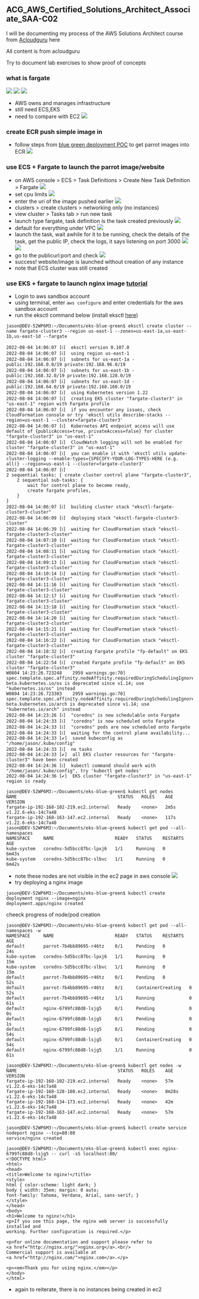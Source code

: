 ## ACG_AWS_Certified_Solutions_Architect_Associate_SAA-C02

I will be documenting my process of the AWS Solutions Architect course from [Acloudguru](https://learn.acloud.guru/course/aws-certified-solutions-architect-associate/overview) here

All content is from acloudguru

Try to document lab exercises to show proof of concepts

### what is fargate
![](/fargate_lab/images/fargate_1.png)
![](/fargate_lab/images/fargate_2.png)
![](/fargate_lab/images/fargate_3.png)
- AWS owns and manages infrastructure
- still need ECS,EKS
- need to compare with EC2
![](/fargate_lab/images/fargate_4.png)

### create ECR push simple image in
- follow steps from [blue green deployment POC](https://github.com/jasonltr/eks-blue-green) to get parrot images into ECR
![](/fargate_lab/images/fargate_5.png)

### use ECS + Fargate to launch the parrot image/website
- on AWS console > ECS > Task Definitions > Create New Task Definition > Fargate
![](/fargate_lab/images/fargate_6.png)
- set cpu limits
![](/fargate_lab/images/fargate_8.png)
- enter the uri of the image pushed earlier
![](/fargate_lab/images/fargate_7.png)
- clusters > create clusters > networking only (no instances)
- view cluster > Tasks tab > run new task
- launch type fargate, task definition is the task created previously
![](/fargate_lab/images/fargate_9.png)
- default for everything under VPC
![](/fargate_lab/images/fargate_10.png)
- launch the task, wait awhile for it to be running, check the details of the task, get the public IP, check the logs, it says listening on port 3000
![](/fargate_lab/images/fargate_11.png)
![](/fargate_lab/images/fargate_12.png)
- go to the publicurl:port and check
![](/fargate_lab/images/fargate_13.png)
- success! website/image is launched without creation of any instance
- note that ECS cluster was still created

### use EKS + fargate to launch nginx image [tutorial](https://www.youtube.com/watch?v=DLmKMBZ_m3w)
- Login to aws sandbox account 
- using terminal, enter `aws configure` and enter credentials for the aws sandbox account
- run the eksctl command below (install eksctl [here](https://docs.aws.amazon.com/eks/latest/userguide/eksctl.html))
```
jason@DEV-52WP6M3:~/Documents/eks-blue-green$ eksctl create cluster --name fargate-cluster3 --region us-east-1 --zones=us-east-1a,us-east-1b,us-east-1d --fargate
```
```
2022-08-04 14:06:07 [ℹ]  eksctl version 0.107.0
2022-08-04 14:06:07 [ℹ]  using region us-east-1
2022-08-04 14:06:07 [ℹ]  subnets for us-east-1a - public:192.168.0.0/19 private:192.168.96.0/19
2022-08-04 14:06:07 [ℹ]  subnets for us-east-1b - public:192.168.32.0/19 private:192.168.128.0/19
2022-08-04 14:06:07 [ℹ]  subnets for us-east-1d - public:192.168.64.0/19 private:192.168.160.0/19
2022-08-04 14:06:07 [ℹ]  using Kubernetes version 1.22
2022-08-04 14:06:07 [ℹ]  creating EKS cluster "fargate-cluster3" in "us-east-1" region with Fargate profile
2022-08-04 14:06:07 [ℹ]  if you encounter any issues, check CloudFormation console or try 'eksctl utils describe-stacks --region=us-east-1 --cluster=fargate-cluster3'
2022-08-04 14:06:07 [ℹ]  Kubernetes API endpoint access will use default of {publicAccess=true, privateAccess=false} for cluster "fargate-cluster3" in "us-east-1"
2022-08-04 14:06:07 [ℹ]  CloudWatch logging will not be enabled for cluster "fargate-cluster3" in "us-east-1"
2022-08-04 14:06:07 [ℹ]  you can enable it with 'eksctl utils update-cluster-logging --enable-types={SPECIFY-YOUR-LOG-TYPES-HERE (e.g. all)} --region=us-east-1 --cluster=fargate-cluster3'
2022-08-04 14:06:07 [ℹ]  
2 sequential tasks: { create cluster control plane "fargate-cluster3", 
    2 sequential sub-tasks: { 
        wait for control plane to become ready,
        create fargate profiles,
    } 
}
2022-08-04 14:06:07 [ℹ]  building cluster stack "eksctl-fargate-cluster3-cluster"
2022-08-04 14:06:09 [ℹ]  deploying stack "eksctl-fargate-cluster3-cluster"
2022-08-04 14:06:39 [ℹ]  waiting for CloudFormation stack "eksctl-fargate-cluster3-cluster"
2022-08-04 14:07:10 [ℹ]  waiting for CloudFormation stack "eksctl-fargate-cluster3-cluster"
2022-08-04 14:08:11 [ℹ]  waiting for CloudFormation stack "eksctl-fargate-cluster3-cluster"
2022-08-04 14:09:13 [ℹ]  waiting for CloudFormation stack "eksctl-fargate-cluster3-cluster"
2022-08-04 14:10:14 [ℹ]  waiting for CloudFormation stack "eksctl-fargate-cluster3-cluster"
2022-08-04 14:11:16 [ℹ]  waiting for CloudFormation stack "eksctl-fargate-cluster3-cluster"
2022-08-04 14:12:17 [ℹ]  waiting for CloudFormation stack "eksctl-fargate-cluster3-cluster"
2022-08-04 14:13:18 [ℹ]  waiting for CloudFormation stack "eksctl-fargate-cluster3-cluster"
2022-08-04 14:14:20 [ℹ]  waiting for CloudFormation stack "eksctl-fargate-cluster3-cluster"
2022-08-04 14:15:21 [ℹ]  waiting for CloudFormation stack "eksctl-fargate-cluster3-cluster"
2022-08-04 14:16:22 [ℹ]  waiting for CloudFormation stack "eksctl-fargate-cluster3-cluster"
2022-08-04 14:18:32 [ℹ]  creating Fargate profile "fp-default" on EKS cluster "fargate-cluster3"
2022-08-04 14:22:54 [ℹ]  created Fargate profile "fp-default" on EKS cluster "fargate-cluster3"
W0804 14:23:26.723248    2959 warnings.go:70] spec.template.spec.affinity.nodeAffinity.requiredDuringSchedulingIgnoredDuringExecution.nodeSelectorTerms[0].matchExpressions[0].key: beta.kubernetes.io/os is deprecated since v1.14; use "kubernetes.io/os" instead
W0804 14:23:26.723303    2959 warnings.go:70] spec.template.spec.affinity.nodeAffinity.requiredDuringSchedulingIgnoredDuringExecution.nodeSelectorTerms[0].matchExpressions[1].key: beta.kubernetes.io/arch is deprecated since v1.14; use "kubernetes.io/arch" instead
2022-08-04 14:23:26 [ℹ]  "coredns" is now schedulable onto Fargate
2022-08-04 14:24:33 [ℹ]  "coredns" is now scheduled onto Fargate
2022-08-04 14:24:33 [ℹ]  "coredns" pods are now scheduled onto Fargate
2022-08-04 14:24:33 [ℹ]  waiting for the control plane availability...
2022-08-04 14:24:33 [✔]  saved kubeconfig as "/home/jason/.kube/config"
2022-08-04 14:24:33 [ℹ]  no tasks
2022-08-04 14:24:33 [✔]  all EKS cluster resources for "fargate-cluster3" have been created
2022-08-04 14:24:36 [ℹ]  kubectl command should work with "/home/jason/.kube/config", try 'kubectl get nodes'
2022-08-04 14:24:36 [✔]  EKS cluster "fargate-cluster3" in "us-east-1" region is ready
```
```
jason@DEV-52WP6M3:~/Documents/eks-blue-green$ kubectl get nodes
NAME                                      STATUS   ROLES    AGE    VERSION
fargate-ip-192-168-102-219.ec2.internal   Ready    <none>   2m5s   v1.22.6-eks-14c7a48
fargate-ip-192-168-163-147.ec2.internal   Ready    <none>   117s   v1.22.6-eks-14c7a48
jason@DEV-52WP6M3:~/Documents/eks-blue-green$ kubectl get pod --all-namespaces
NAMESPACE     NAME                       READY   STATUS    RESTARTS   AGE
kube-system   coredns-5d5bcc87bc-lpxj6   1/1     Running   0          6m43s
kube-system   coredns-5d5bcc87bc-slbvc   1/1     Running   0          6m42s
```
- note these nodes are not visible in the ec2 page in aws console
![](/fargate_lab/images/fargate_17.png)
- try deploying a nginx image
```
jason@DEV-52WP6M3:~/Documents/eks-blue-green$ kubectl create deployment nginx --image=nginx
deployment.apps/nginx created
```
cheeck progress of node/pod creation
```
jason@DEV-52WP6M3:~/Documents/eks-blue-green$ kubectl get pod --all-namespaces -w
NAMESPACE     NAME                       READY   STATUS    RESTARTS   AGE
default       parrot-7b4bb89695-r46tz    0/1     Pending   0          24s
kube-system   coredns-5d5bcc87bc-lpxj6   1/1     Running   0          15m
kube-system   coredns-5d5bcc87bc-slbvc   1/1     Running   0          15m
default       parrot-7b4bb89695-r46tz    0/1     Pending   0          52s
default       parrot-7b4bb89695-r46tz    0/1     ContainerCreating   0          52s
default       parrot-7b4bb89695-r46tz    1/1     Running             0          61s
default       nginx-6799fc88d8-lsjg5     0/1     Pending             0          0s
default       nginx-6799fc88d8-lsjg5     0/1     Pending             0          1s
default       nginx-6799fc88d8-lsjg5     0/1     Pending             0          54s
default       nginx-6799fc88d8-lsjg5     0/1     ContainerCreating   0          54s
default       nginx-6799fc88d8-lsjg5     1/1     Running             0          61s
```
```
jason@DEV-52WP6M3:~/Documents/eks-blue-green$ kubectl get nodes -w
NAME                                      STATUS   ROLES    AGE     VERSION
fargate-ip-192-168-102-219.ec2.internal   Ready    <none>   57m     v1.22.6-eks-14c7a48
fargate-ip-192-168-128-180.ec2.internal   Ready    <none>   8m28s   v1.22.6-eks-14c7a48
fargate-ip-192-168-134-173.ec2.internal   Ready    <none>   42m     v1.22.6-eks-14c7a48
fargate-ip-192-168-163-147.ec2.internal   Ready    <none>   57m     v1.22.6-eks-14c7a48
```
```
jason@DEV-52WP6M3:~/Documents/eks-blue-green$ kubectl create service nodeport nginx --tcp=80:80
service/nginx created
```
```
jason@DEV-52WP6M3:~/Documents/eks-blue-green$ kubectl exec nginx-6799fc88d8-lsjg5 -- curl -sS localhost:80/
<!DOCTYPE html>
<html>
<head>
<title>Welcome to nginx!</title>
<style>
html { color-scheme: light dark; }
body { width: 35em; margin: 0 auto;
font-family: Tahoma, Verdana, Arial, sans-serif; }
</style>
</head>
<body>
<h1>Welcome to nginx!</h1>
<p>If you see this page, the nginx web server is successfully installed and
working. Further configuration is required.</p>

<p>For online documentation and support please refer to
<a href="http://nginx.org/">nginx.org</a>.<br/>
Commercial support is available at
<a href="http://nginx.com/">nginx.com</a>.</p>

<p><em>Thank you for using nginx.</em></p>
</body>
</html>
```
- again to reiterate, there is no instances being created in ec2 


<!-- ### try deploy eks fargate with load balancer
```
eksctl create cluster --name fargate-cluster-2 --region us-east-1 --zones=us-east-1a,us-east-1b,us-east-1d --fargate
```
```
eksctl create fargateprofile \
  --cluster fargate-cluster \
  --name parrot \
  --namespace parrot
```
```
eksctl get fargateprofile \
  --cluster fargate-cluster \
  -o yaml
```
```
- name: parrot
  podExecutionRoleARN: arn:aws:iam::949860833023:role/eksctl-fargate-cluster-clu-FargatePodExecutionRole-16XLVM0XW0KHG
  selectors:
  - namespace: parrot
  status: CREATING
  subnets:
  - subnet-03acbce539ad50732
  - subnet-07b8b1344ebd289db
```
```
eksctl utils associate-iam-oidc-provider \
    --region ${AWS_REGION} \
    --cluster fargate-cluster \
    --approve
2022-08-05 10:59:46 [ℹ]  will create IAM Open ID Connect provider for cluster "fargate-cluster" in "us-east-1"
2022-08-05 10:59:48 [✔]  created IAM Open ID Connect provider for cluster "fargate-cluster" in "us-east-1"
```
```
curl -o iam_policy.json https://raw.githubusercontent.com/kubernetes-sigs/aws-load-balancer-controller/main/docs/install/iam_policy.json
aws iam create-policy \
    --policy-name AWSLoadBalancerControllerIAMPolicy \
    --policy-document file://iam_policy.json
rm iam_policy.json
```
```
eksctl create iamserviceaccount \
  --cluster fargate-cluster  \
  --namespace kube-system \
  --name aws-load-balancer-controller2 \
  --attach-policy-arn arn:aws:iam::949860833023:policy/AWSLoadBalancerControllerIAMPolicy \
  --override-existing-serviceaccounts \
  --approve
```
```
kubectl get sa aws-load-balancer-controller2 -n kube-system -o yaml
```
```
kubectl apply -k "github.com/aws/eks-charts/stable/aws-load-balancer-controller/crds?ref=master"
```
```
helm repo add eks https://aws.github.io/eks-charts

export VPC_ID=$(aws eks describe-cluster \
                --name fargate-cluster \
                --query "cluster.resourcesVpcConfig.vpcId" \
                --output text)

helm upgrade -i aws-load-balancer-controller2 \
    eks/aws-load-balancer-controller2 \
    -n kube-system \
    --set clusterName=fargate-cluster \
    --set serviceAccount.create=false \
    --set serviceAccount.name=aws-load-balancer-controller \
    --set image.tag=1-0-0 \
    --set region=${AWS_REGION} \
    --set vpcId=${VPC_ID} \
    --version="${LBC_CHART_VERSION}" -->